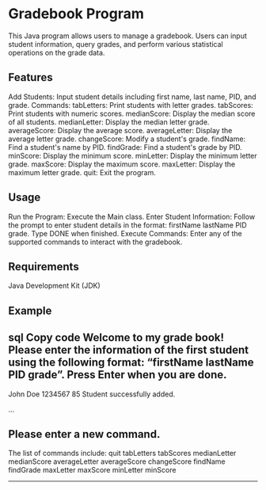 # Gradebook Program
This Java program allows users to manage a gradebook. Users can input student information, query grades, and perform various statistical operations on the grade data.

## Features
Add Students: Input student details including first name, last name, PID, and grade.
Commands:
tabLetters: Print students with letter grades.
tabScores: Print students with numeric scores.
medianScore: Display the median score of all students.
medianLetter: Display the median letter grade.
averageScore: Display the average score.
averageLetter: Display the average letter grade.
changeScore: Modify a student's grade.
findName: Find a student's name by PID.
findGrade: Find a student's grade by PID.
minScore: Display the minimum score.
minLetter: Display the minimum letter grade.
maxScore: Display the maximum score.
maxLetter: Display the maximum letter grade.
quit: Exit the program.
## Usage
Run the Program: Execute the Main class.
Enter Student Information: Follow the prompt to enter student details in the format: firstName lastName PID grade. Type DONE when finished.
Execute Commands: Enter any of the supported commands to interact with the gradebook.
## Requirements
Java Development Kit (JDK)
## Example
sql
Copy code
Welcome to my grade book!
Please enter the information of the first student using the following format:
“firstName lastName PID grade”.
Press Enter when you are done.
--------------------------------------------------------

John Doe 1234567 85
Student successfully added.

...

Please enter a new command.
--------------------------------------------------------

The list of commands include:
quit        tabLetters   tabScores   medianLetter
medianScore averageLetter averageScore changeScore
findName    findGrade    maxLetter   maxScore
minLetter   minScore

--------------------------------------------------------
